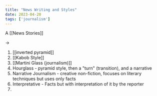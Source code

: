 ```yaml
---
title: "News Writing and Styles"
date: 2023-04-20
tags: ['journalism']
---
```


A [[News Stories]]


-> 
1) [[inverted pyramid]]
2) [[Kabob Style]]
3) [[Martini Glass (journalism)]]
4) Hourglass - pyramid style, then a "turn" (transition), and a narrative 
5) Narrative Journalism - creative non-fiction, focuses on literary techniques but uses only facts
6) Interpretative - Facts but with interpretation of it by the reporter 
7) 